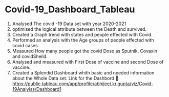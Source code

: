 # Covid-19_Dashboard_Tableau

1. Analysed The covid -19 Data set with year 2020-2021
2. optimised the logical attribute between the Death and survived.
3. Created a Graph trend with states and people effected with Covid.
4. Performed an analysis with the Age groups of people effected with covid cases.
5. Measured How many people got the covid Dose as Sputnik, Covaxin and covidSheild.
6. Analysed and measured with First Dose of vaccine and second Dose of vaccine.
7. Created a Splendid Dashboard whith basic and needed information about the Whole Data set.
Link for the Dashbord 🔻
https://public.tableau.com/app/profile/abhijeet.kr.gupta/viz/Covid-19Analyiss/Dashboard1

